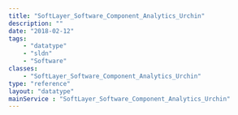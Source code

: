 ```yaml
---
title: "SoftLayer_Software_Component_Analytics_Urchin"
description: ""
date: "2018-02-12"
tags:
    - "datatype"
    - "sldn"
    - "Software"
classes:
    - "SoftLayer_Software_Component_Analytics_Urchin"
type: "reference"
layout: "datatype"
mainService : "SoftLayer_Software_Component_Analytics_Urchin"
---
```

